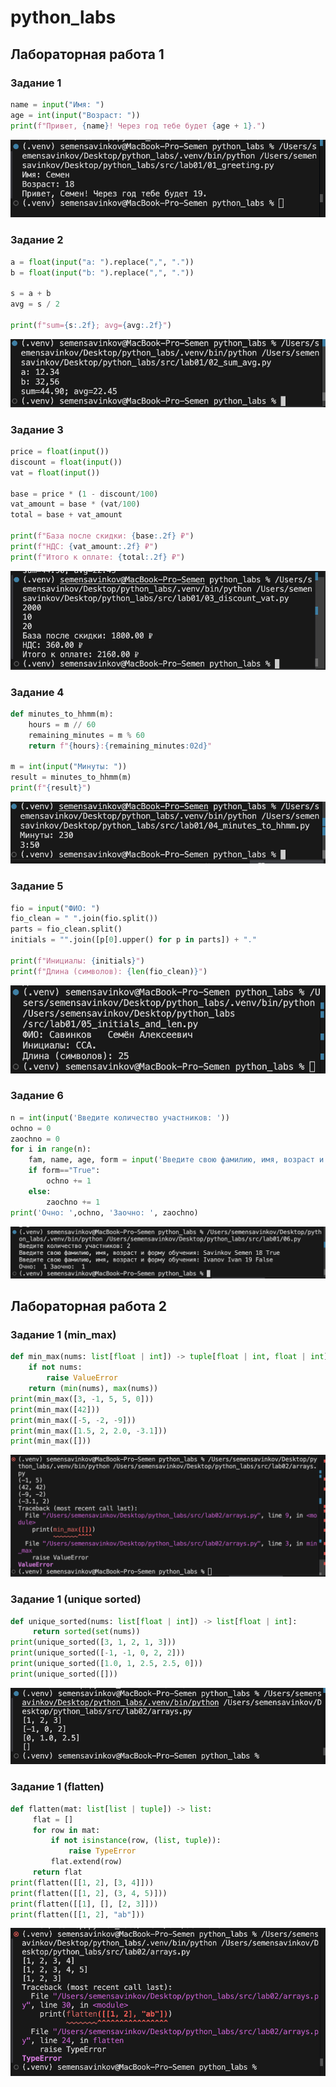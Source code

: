 # python_labs

## Лабораторная работа 1

### Задание 1

```python
name = input("Имя: ")
age = int(input("Возраст: "))
print(f"Привет, {name}! Через год тебе будет {age + 1}.")
```
![image 1](./images/lab01/01_greeting.png)

### Задание 2

```python
a = float(input("a: ").replace(",", "."))
b = float(input("b: ").replace(",", "."))

s = a + b
avg = s / 2

print(f"sum={s:.2f}; avg={avg:.2f}")
```
![image 2](./images/lab01/02_sum_avg.png)

### Задание 3

```python
price = float(input())
discount = float(input())
vat = float(input())

base = price * (1 - discount/100)
vat_amount = base * (vat/100)
total = base + vat_amount

print(f"База после скидки: {base:.2f} ₽")
print(f"НДС: {vat_amount:.2f} ₽")
print(f"Итого к оплате: {total:.2f} ₽")
```
![image 3](./images/lab01/03_discount_vat.png)

### Задание 4

```python
def minutes_to_hhmm(m):
    hours = m // 60
    remaining_minutes = m % 60
    return f"{hours}:{remaining_minutes:02d}"

m = int(input("Минуты: "))
result = minutes_to_hhmm(m)
print(f"{result}")
```
![image 4](./images/lab01/04_minutes_to_hhmm.png)

### Задание 5

```python
fio = input("ФИО: ")
fio_clean = " ".join(fio.split())
parts = fio_clean.split()
initials = "".join([p[0].upper() for p in parts]) + "."

print(f"Инициалы: {initials}")
print(f"Длина (символов): {len(fio_clean)}")
```
![image 5](./images/lab01/05_initials_and_len.png)

### Задание 6

```python
n = int(input('Введите количество участников: '))  
ochno = 0  
zaochno = 0
for i in range(n):
    fam, name, age, form = input('Введите свою фамилию, имя, возраст и форму обучения: ').split()
    if form=="True":
        ochno += 1
    else:
        zaochno += 1
print('Очно: ',ochno, 'Заочно: ', zaochno)
```
![image 6](./images/lab01/06.png)

## Лабораторная работа 2

### Задание 1 (min_max)

```python
def min_max(nums: list[float | int]) -> tuple[float | int, float | int]:
    if not nums:
        raise ValueError
    return (min(nums), max(nums))
print(min_max([3, -1, 5, 5, 0]))
print(min_max([42]))
print(min_max([-5, -2, -9]))
print(min_max([1.5, 2, 2.0, -3.1]))
print(min_max([]))
```
![image1.1](./images/lab02/arrays1.png)

### Задание 1 (unique sorted)

```python 
def unique_sorted(nums: list[float | int]) -> list[float | int]:
     return sorted(set(nums))
print(unique_sorted([3, 1, 2, 1, 3]))
print(unique_sorted([-1, -1, 0, 2, 2]))
print(unique_sorted([1.0, 1, 2.5, 2.5, 0]))
print(unique_sorted([]))
```
![image1.2](./images/lab02/arrays2.png)

### Задание 1 (flatten)

```python
def flatten(mat: list[list | tuple]) -> list:
     flat = []
     for row in mat:
         if not isinstance(row, (list, tuple)):
             raise TypeError
         flat.extend(row)
     return flat
print(flatten([[1, 2], [3, 4]]))
print(flatten([[1, 2], (3, 4, 5)]))
print(flatten([[1], [], [2, 3]]))
print(flatten([[1, 2], "ab"]))
```
![image1.3](./images/lab02/arrays3.png)

